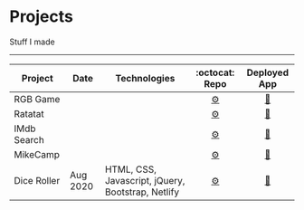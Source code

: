 # Projects
Stuff I made

---


| Project         | Date     | Technologies       | :octocat: Repo      |  Deployed App         |
|-----------------|----------|--------------------|:-------------------:|:---------------------:|
|RGB Game         |          |                    | [	:gear:](#) | [:rocket:](#) |
|Ratatat          |          |                    | [	:gear:](https://github.com/MakeItBack/Ratatat "Ratatat repo") | [:rocket:](https://ratatat.netlify.app/ "Open Ratatat") |
|IMdb Search      |          |                    | [	:gear:](#) | [:rocket:](#) |
|MikeCamp         |          |                    | [	:gear:](https://github.com/MakeItBack/MikeCamp "MikeCamp repo") | [:rocket:](https://mike-camp.herokuapp.com/ "Open MikeCamp") |
|Dice Roller      | Aug 2020 | HTML, CSS, Javascript, jQuery, Bootstrap, Netlify | [	:gear:](https://github.com/MakeItBack/Dice-Roller) | [:rocket:](https://olives-dice-roller.netlify.app/ "Open Dice Roller") |
